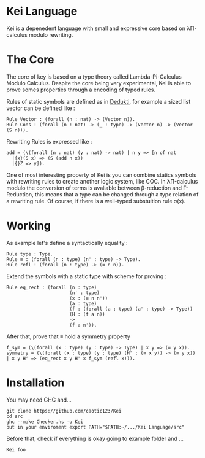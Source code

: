 # Kei Language

Kei is a depenedent language with small and expressive core based on λΠ-calculus modulo rewriting.

# The Core
The core of key is based on a type theory called Lambda-Pi-Calculus Modulo Calculus. Despite the core being very experimental, Kei is able to prove
somes properties through a encoding of typed rules.

Rules of static symbols are defined as in [Dedukti](https://github.com/Deducteam/Dedukti), for example a sized list vector can be defined like :

```
Rule Vector : (forall (n : nat) -> (Vector n)).
Rule Cons : (forall (n : nat) -> (_ : type) -> (Vector n) -> (Vector (S n))).
```

Rewriting Rules is expressed like :

```
add = (\(forall (n : nat) (y : nat) -> nat) | n y => [n of nat
  |{x}(S x) => (S (add n x))
  |{}Z => y]).
```

One of most interesting property of Kei is you can combine statics symbols with rewriting rules to create another logic system, like COC. In λΠ-calculus modulo the conversion of terms is avaliable between β-reduction and Γ-Reduction, this means that a type can be changed through a type relation of a rewriting rule. Of course, if there is a well-typed substuition rule σ(x). 

# Working

As example let's define a syntactically equality :

```
Rule type : Type.
Rule ≡ : (forall (n : type) (n' : type) -> Type).
Rule refl : (forall (n : type) -> (≡ n n)).
```

Extend the symbols with a static type with scheme for proving :
```
Rule eq_rect : (forall (n : type)
                       (n' : type)
                       (x : (≡ n n'))
                       (a : type)
                       (f : (forall (a : type) (a' : type) -> Type))
                       (H : (f a n))
                       ->
                       (f a n')).   
```

After that, prove that ≡ hold a symmetry property

```
f_sym = (\(forall (x : type) (y : type) -> Type) | x y => (≡ y x)).
symmetry = (\(forall (x : type) (y : type) (H' : (≡ x y)) -> (≡ y x)) | x y H' => (eq_rect x y H' x f_sym (refl x))).
```

# Installation

You may need GHC and...
```
git clone https://github.com/caotic123/Kei
cd src
ghc --make Checker.hs -o Kei
put in your enviroment export PATH="$PATH:~/.../Kei Language/src"
```

Before that, check if everything is okay going to example folder and ...

```
Kei foo
```


